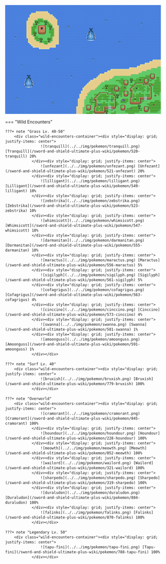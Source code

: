 <img src="../../img/routes/Isle Of Armor 7.png" alt="Isle Of Armor 7"/>

=== "Wild Encounters"


	???+ note "Grass Lv. 40-50"
		<div class="wild-encounters-container"><div style="display: grid; justify-items: center">
                    ![tranquill](../../img/pokemon/tranquill.png) [Tranquill](/sword-and-shield-ultimate-plus-wiki/pokemon/520-tranquill) 20%
                </div><div style="display: grid; justify-items: center">
                    ![unfezant](../../img/pokemon/unfezant.png) [Unfezant](/sword-and-shield-ultimate-plus-wiki/pokemon/521-unfezant) 20%
                </div><div style="display: grid; justify-items: center">
                    ![lilligant](../../img/pokemon/lilligant.png) [Lilligant](/sword-and-shield-ultimate-plus-wiki/pokemon/549-lilligant) 10%
                </div><div style="display: grid; justify-items: center">
                    ![zebstrika](../../img/pokemon/zebstrika.png) [Zebstrika](/sword-and-shield-ultimate-plus-wiki/pokemon/523-zebstrika) 10%
                </div><div style="display: grid; justify-items: center">
                    ![whimsicott](../../img/pokemon/whimsicott.png) [Whimsicott](/sword-and-shield-ultimate-plus-wiki/pokemon/547-whimsicott) 10%
                </div><div style="display: grid; justify-items: center">
                    ![darmanitan](../../img/pokemon/darmanitan.png) [Darmanitan](/sword-and-shield-ultimate-plus-wiki/pokemon/555-darmanitan) 10%
                </div><div style="display: grid; justify-items: center">
                    ![maractus](../../img/pokemon/maractus.png) [Maractus](/sword-and-shield-ultimate-plus-wiki/pokemon/556-maractus) 5%
                </div><div style="display: grid; justify-items: center">
                    ![sigilyph](../../img/pokemon/sigilyph.png) [Sigilyph](/sword-and-shield-ultimate-plus-wiki/pokemon/561-sigilyph) 5%
                </div><div style="display: grid; justify-items: center">
                    ![cofagrigus](../../img/pokemon/cofagrigus.png) [Cofagrigus](/sword-and-shield-ultimate-plus-wiki/pokemon/563-cofagrigus) 4%
                </div><div style="display: grid; justify-items: center">
                    ![cinccino](../../img/pokemon/cinccino.png) [Cinccino](/sword-and-shield-ultimate-plus-wiki/pokemon/573-cinccino) 4%
                </div><div style="display: grid; justify-items: center">
                    ![swanna](../../img/pokemon/swanna.png) [Swanna](/sword-and-shield-ultimate-plus-wiki/pokemon/581-swanna) 1%
                </div><div style="display: grid; justify-items: center">
                    ![amoonguss](../../img/pokemon/amoonguss.png) [Amoonguss](/sword-and-shield-ultimate-plus-wiki/pokemon/591-amoonguss) 1%
                </div></div>

	???+ note "Surf Lv. 40"
		<div class="wild-encounters-container"><div style="display: grid; justify-items: center">
                    ![bruxish](../../img/pokemon/bruxish.png) [Bruxish](/sword-and-shield-ultimate-plus-wiki/pokemon/779-bruxish) 100%
                </div></div>

	???+ note "Overworld"
		<div class="wild-encounters-container"><div style="display: grid; justify-items: center">
                    ![cramorant](../../img/pokemon/cramorant.png) [Cramorant](/sword-and-shield-ultimate-plus-wiki/pokemon/845-cramorant) 100%
                </div><div style="display: grid; justify-items: center">
                    ![houndour](../../img/pokemon/houndour.png) [Houndour](/sword-and-shield-ultimate-plus-wiki/pokemon/228-houndour) 100%
                </div><div style="display: grid; justify-items: center">
                    ![meowth](../../img/pokemon/meowth.png) [Meowth](/sword-and-shield-ultimate-plus-wiki/pokemon/052-meowth) 100%
                </div><div style="display: grid; justify-items: center">
                    ![wailord](../../img/pokemon/wailord.png) [Wailord](/sword-and-shield-ultimate-plus-wiki/pokemon/321-wailord) 100%
                </div><div style="display: grid; justify-items: center">
                    ![sharpedo](../../img/pokemon/sharpedo.png) [Sharpedo](/sword-and-shield-ultimate-plus-wiki/pokemon/319-sharpedo) 100%
                </div><div style="display: grid; justify-items: center">
                    ![duraludon](../../img/pokemon/duraludon.png) [Duraludon](/sword-and-shield-ultimate-plus-wiki/pokemon/884-duraludon) 100%
                </div><div style="display: grid; justify-items: center">
                    ![falinks](../../img/pokemon/falinks.png) [Falinks](/sword-and-shield-ultimate-plus-wiki/pokemon/870-falinks) 100%
                </div></div>

	???+ note "Legendary Lv. 50"
		<div class="wild-encounters-container"><div style="display: grid; justify-items: center">
                    ![tapu-fini](../../img/pokemon/tapu-fini.png) [Tapu-fini](/sword-and-shield-ultimate-plus-wiki/pokemon/788-tapu-fini) 100%
                </div></div>



